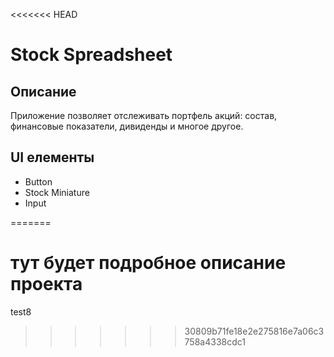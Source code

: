<<<<<<< HEAD
# Stock Spreadsheet

## Описание
Приложение позволяет отслеживать портфель акций: состав, финансовые показатели, дивиденды и многое другое.

## UI елементы
- Button
- Stock Miniature
- Input

=======
# тут будет подробное описание проекта
test8
>>>>>>> 30809b71fe18e2e275816e7a06c3758a4338cdc1
